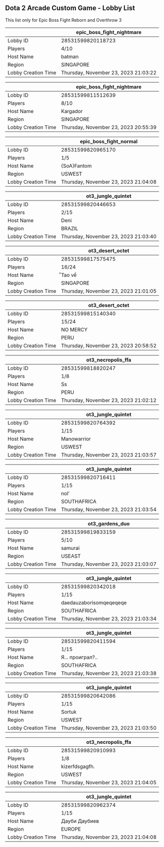 ## Dota 2 Arcade Custom Game - Lobby List

This list only for Epic Boss Fight Reborn and Overthrow 3

|  | epic_boss_fight_nightmare |
| ------ | ------ |
| Lobby ID | 28531599820118723 |
| Players | 4/10 |
| Host Name | batman |
| Region | SINGAPORE |
| Lobby Creation Time | Thursday, November 23, 2023 21:03:22 |


|  | epic_boss_fight_nightmare |
| ------ | ------ |
| Lobby ID | 28531599811512639 |
| Players | 8/10 |
| Host Name | Kargador |
| Region | SINGAPORE |
| Lobby Creation Time | Thursday, November 23, 2023 20:55:39 |


|  | epic_boss_fight_normal |
| ------ | ------ |
| Lobby ID | 28531599820965170 |
| Players | 1/5 |
| Host Name | {SoA}Fantom |
| Region | USWEST |
| Lobby Creation Time | Thursday, November 23, 2023 21:04:08 |


|  | ot3_jungle_quintet |
| ------ | ------ |
| Lobby ID | 28531599820446653 |
| Players | 2/15 |
| Host Name | Deni |
| Region | BRAZIL |
| Lobby Creation Time | Thursday, November 23, 2023 21:03:40 |


|  | ot3_desert_octet |
| ------ | ------ |
| Lobby ID | 28531599817575475 |
| Players | 16/24 |
| Host Name | ็Tao về |
| Region | SINGAPORE |
| Lobby Creation Time | Thursday, November 23, 2023 21:01:05 |


|  | ot3_desert_octet |
| ------ | ------ |
| Lobby ID | 28531599815140340 |
| Players | 15/24 |
| Host Name | NO MERCY |
| Region | PERU |
| Lobby Creation Time | Thursday, November 23, 2023 20:58:52 |


|  | ot3_necropolis_ffa |
| ------ | ------ |
| Lobby ID | 28531599818820247 |
| Players | 1/8 |
| Host Name | Ss |
| Region | PERU |
| Lobby Creation Time | Thursday, November 23, 2023 21:02:12 |


|  | ot3_jungle_quintet |
| ------ | ------ |
| Lobby ID | 28531599820764392 |
| Players | 1/15 |
| Host Name | Manowarrior |
| Region | USWEST |
| Lobby Creation Time | Thursday, November 23, 2023 21:03:57 |


|  | ot3_jungle_quintet |
| ------ | ------ |
| Lobby ID | 28531599820716411 |
| Players | 1/15 |
| Host Name | nol' |
| Region | SOUTHAFRICA |
| Lobby Creation Time | Thursday, November 23, 2023 21:03:54 |


|  | ot3_gardens_duo |
| ------ | ------ |
| Lobby ID | 28531599819833159 |
| Players | 5/10 |
| Host Name | samurai |
| Region | USEAST |
| Lobby Creation Time | Thursday, November 23, 2023 21:03:07 |


|  | ot3_jungle_quintet |
| ------ | ------ |
| Lobby ID | 28531599820342018 |
| Players | 1/15 |
| Host Name | daedauzaborisomqeqeqeqe |
| Region | SOUTHAFRICA |
| Lobby Creation Time | Thursday, November 23, 2023 21:03:34 |


|  | ot3_jungle_quintet |
| ------ | ------ |
| Lobby ID | 28531599820411594 |
| Players | 1/15 |
| Host Name | Я... проиграл?.. |
| Region | SOUTHAFRICA |
| Lobby Creation Time | Thursday, November 23, 2023 21:03:38 |


|  | ot3_jungle_quintet |
| ------ | ------ |
| Lobby ID | 28531599820642086 |
| Players | 1/15 |
| Host Name | Sortuk |
| Region | USWEST |
| Lobby Creation Time | Thursday, November 23, 2023 21:03:50 |


|  | ot3_necropolis_ffa |
| ------ | ------ |
| Lobby ID | 28531599820910993 |
| Players | 1/8 |
| Host Name | kizerfdsgagfh. |
| Region | USWEST |
| Lobby Creation Time | Thursday, November 23, 2023 21:04:05 |


|  | ot3_jungle_quintet |
| ------ | ------ |
| Lobby ID | 28531599820962374 |
| Players | 1/15 |
| Host Name | Дауби Даубиев |
| Region | EUROPE |
| Lobby Creation Time | Thursday, November 23, 2023 21:04:08 |


